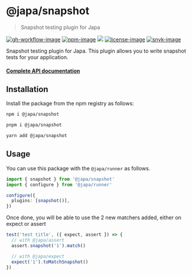 # @japa/snapshot

> Snapshot testing plugin for Japa

[![gh-workflow-image]][gh-workflow-url] [![npm-image]][npm-url] ![][typescript-image] [![license-image]][license-url] [![snyk-image]][snyk-url]

Snapshot testing plugin for Japa. This plugin allows you to write snapshot tests for your application.

#### [Complete API documentation](https://japa.dev/docs/plugins/snapshot)

## Installation

Install the package from the npm registry as follows:

```sh
npm i @japa/snapshot

pnpm i @japa/snapshot

yarn add @japa/snapshot
```

## Usage

You can use this package with the `@japa/runner` as follows.

```ts
import { snapshot } from '@japa/snapshot'
import { configure } from '@japa/runner'

configure({
  plugins: [snapshot()],
})
```

Once done, you will be able to use the 2 new matchers added, either on expect or assert

```ts
test('test title', ({ expect, assert }) => {
  // with @japa/assert
  assert.snapshot('1').match()

  // with @japa/expect
  expect('1').toMatchSnapshot()
})
```

[gh-workflow-image]: https://img.shields.io/github/workflow/status/japa/snapshot/test?style=for-the-badge
[gh-workflow-url]: https://github.com/japa/snapshot/actions/workflows/test.yml 'Github action'
[npm-image]: https://img.shields.io/npm/v/@japa/snapshot/latest.svg?style=for-the-badge&logo=npm
[npm-url]: https://www.npmjs.com/package/@japa/snapshot/v/latest 'npm'
[typescript-image]: https://img.shields.io/badge/Typescript-294E80.svg?style=for-the-badge&logo=typescript
[license-url]: LICENSE.md
[license-image]: https://img.shields.io/github/license/japa/snapshot?style=for-the-badge
[snyk-image]: https://img.shields.io/snyk/vulnerabilities/github/japa/snapshot?label=Snyk%20Vulnerabilities&style=for-the-badge
[snyk-url]: https://snyk.io/test/github/japa/snapshot?targetFile=package.json 'snyk'
